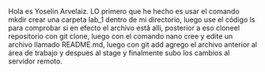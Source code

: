 Hola es Yoselin Arvelaiz. LO primero que he hecho es usar el comando mkdir crear una carpeta lab_1 dentro de mi directorio, luego use el código ls para comprobar si en efecto el archivo está alli, posterior a eso cloneel repositorio con git clone, luego con el comando nano cree y edite un archivo llamado README.md, luego con git add agrego el archivo anterior al área de trabajo y despues al stage y finalmente subo los cambios al servidor remoto.
